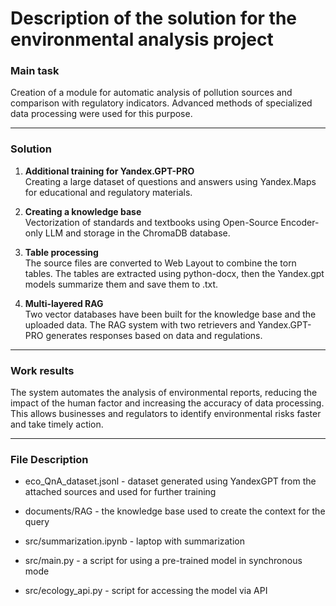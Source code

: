 # Description of the solution for the environmental analysis project

### Main task
Creation of a module for automatic analysis of pollution sources and comparison with regulatory indicators. Advanced methods of specialized data processing were used for this purpose.

------------------------------------------------------------------------------------------------------------------------------------------------------------------------------------------------------------------------------------------------------------

### Solution
1. **Additional training for Yandex.GPT-PRO**  
   Creating a large dataset of questions and answers using Yandex.Maps for educational and regulatory materials.

2. **Creating a knowledge base**  
   Vectorization of standards and textbooks using Open-Source Encoder-only LLM and storage in the ChromaDB database.

3. **Table processing**  
   The source files are converted to Web Layout to combine the torn tables. The tables are extracted using python-docx, then the Yandex.gpt models summarize them and save them to .txt.

4. **Multi-layered RAG**  
   Two vector databases have been built for the knowledge base and the uploaded data. The RAG system with two retrievers and Yandex.GPT-PRO generates responses based on data and regulations.

------------------------------------------------------------------------------------------------------------------------------------------------------------------------------------------------------------------------------------------------------------

### Work results
The system automates the analysis of environmental reports, reducing the impact of the human factor and increasing the accuracy of data processing. This allows businesses and regulators to identify environmental risks faster and take timely action.

------------------------------------------------------------------------------------------------------------------------------------------------------------------------------------------------------------------------------------------------------------

### File Description
- eco_QnA_dataset.jsonl - dataset generated using YandexGPT from the attached sources and used for further training

- documents/RAG - the knowledge base used to create the context for the query

- src/summarization.ipynb - laptop with summarization

- src/main.py - a script for using a pre-trained model in synchronous mode

- src/ecology_api.py - script for accessing the model via API
